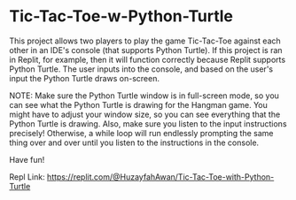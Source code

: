 # Tic-Tac-Toe-w-Python-Turtle

This project allows two players to play the game Tic-Tac-Toe against each other in an IDE's console (that supports Python Turtle). If this project is ran in Replit, for 
example, then it will function correctly because Replit supports Python Turtle. The user inputs into the console, and based on the user's input the Python Turtle draws 
on-screen.

NOTE: Make sure the Python Turtle window is in full-screen mode, so you can see what the Python Turtle is drawing for the Hangman game. You might have to adjust your window size, so you can see everything that the Python Turtle is drawing. Also, make sure you listen to the input instructions precisely! Otherwise, a while loop will run endlessly prompting the same thing over and over until you listen to the instructions in the console.

Have fun!

Repl Link: https://replit.com/@HuzayfahAwan/Tic-Tac-Toe-with-Python-Turtle
